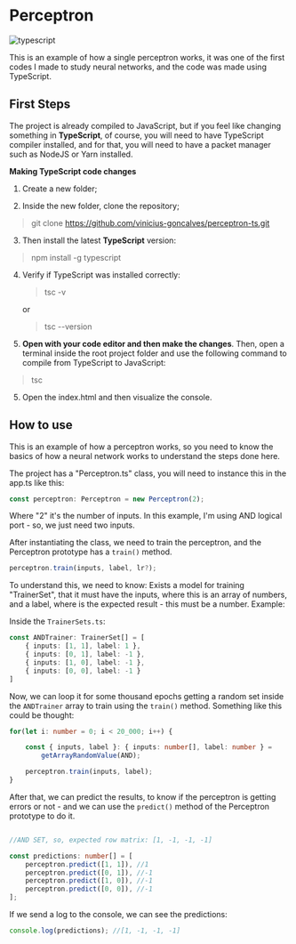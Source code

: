# Perceptron
![typescript][]

<div id="introduction">
	This is an example of how a single perceptron works, it was one of the first codes I made to study neural networks, and the code was made using TypeScript.
</div>

## First Steps

The project is already compiled to JavaScript, but if you feel like changing something in **TypeScript**, of course, you will need to have TypeScript compiler installed, and for that, you will need to have a packet manager such as NodeJS or Yarn installed.

**Making TypeScript code changes**

1. Create a new folder;

2. Inside the new folder, clone the repository;
> git clone https://github.com/vinicius-goncalves/perceptron-ts.git

3. Then install the latest **TypeScript** version:
> npm install -g typescript

4. Verify if TypeScript was installed correctly:
	> tsc -v
	
	or
	
	> tsc --version

4. **Open with your code editor and then make the changes**. Then, open a terminal inside the root project folder and use the following command to compile from TypeScript to JavaScript:
> tsc

5. Open the index.html and then visualize the console.

## How to use

This is an example of how a perceptron works, so you need to know the basics of how a neural network works to understand the steps done here.

The project has a "Perceptron.ts" class, you will need to instance this in the app.ts like this:

```typescript
const perceptron: Perceptron = new Perceptron(2);
```

Where "2" it's the number of inputs. In this example, I'm using AND logical port - so, we just need two inputs.

After instantiating the class, we need to train the perceptron, and the Perceptron prototype has a ```train()``` method.

```typescript
perceptron.train(inputs, label, lr?);
```

To understand this, we need to know: Exists a model for training "TrainerSet", that it must have the inputs, where this is an array of numbers, and a label, where is the expected result - this must be a number. Example:

Inside the ```TrainerSets.ts```:
```typescript
const ANDTrainer: TrainerSet[] = [
    { inputs: [1, 1], label: 1 },
    { inputs: [0, 1], label: -1 },
    { inputs: [1, 0], label: -1 },
    { inputs: [0, 0], label: -1 }
]
```

Now, we can loop it for some thousand epochs getting a random set inside the ```ANDTrainer``` array to train using the ```train()``` method. Something like this could be thought:

```typescript
for(let i: number = 0; i < 20_000; i++) {

    const { inputs, label }: { inputs: number[], label: number } =
        getArrayRandomValue(AND);

    perceptron.train(inputs, label);
}
```

After that, we can predict the results, to know if the perceptron is getting errors or not - and we can use the ```predict()``` method of the Perceptron prototype to do it.

```typescript

//AND SET, so, expected row matrix: [1, -1, -1, -1]

const predictions: number[] = [
    perceptron.predict([1, 1]), //1
    perceptron.predict([0, 1]), //-1
    perceptron.predict([1, 0]), //-1
    perceptron.predict([0, 0]), //-1
];
```

If we send a log to the console, we can see the predictions:

```typescript
console.log(predictions); //[1, -1, -1, -1]
```

[comment]: # (links)
[typescript]: <https://img.shields.io/badge/TypeScript-323330?style=for-the-badge&logo=typescript&logoColor=3077C5> "TypeScript"
[comment]: # (links)

